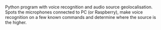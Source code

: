 Python program with voice recognition and audio source geolocalisation.
Spots the microphones connected to PC (or Raspberry), make voice recognition on a few known commands and determine where the source is the higher.
